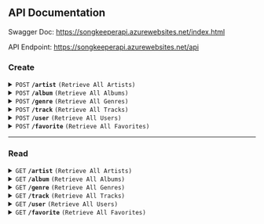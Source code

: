 ## API Documentation

Swagger Doc: https://songkeeperapi.azurewebsites.net/index.html

API Endpoint: https://songkeeperapi.azurewebsites.net/api

### Create

<details>
  <summary>
    <code>POST</code> <code><b>/artist</b></code> <code>(Retrieve All Artists)</code></summary>
  
    > https://songkeeperapi.azurewebsites.net/api/artist

    > Attributes (array[Artist])
</details>

<details>
  <summary>
    <code>POST</code> <code><b>/album</b></code> <code>(Retrieve All Albums)</code></summary>
    + Response 200 (application/json)
    + Attributes (array[Album])
</details>

<details>
  <summary>
    <code>POST</code> <code><b>/genre</b></code> <code>(Retrieve All Genres)</code></summary>
    + Response 200 (application/json)
    + Attributes (array[Genre])
</details>

<details>
  <summary>
    <code>POST</code> <code><b>/track</b></code> <code>(Retrieve All Tracks)</code></summary>
    + Response 200 (application/json)
    + Attributes (array[Track])
</details>

<details>
  <summary>
    <code>POST</code> <code><b>/user</b></code> <code>(Retrieve All Users)</code></summary>
    + Response 200 (application/json)
    + Attributes (array[User])
</details>

<details>
  <summary>
    <code>POST</code> <code><b>/favorite</b></code> <code>(Retrieve All Favorites)</code></summary>
    + Response 200 (application/json)
    + Attributes (array[Favorite])
</details>


-----------------------------------
### Read

<details>
  <summary>
    <code>GET</code> <code><b>/artist</b></code> <code>(Retrieve All Artists)</code></summary>
    + Response 200 (application/json)
    + Attributes (array[Artist])
</details>

<details>
  <summary>
    <code>GET</code> <code><b>/album</b></code> <code>(Retrieve All Albums)</code></summary>
    + Response 200 (application/json)
    + Attributes (array[Album])
</details>

<details>
  <summary>
    <code>GET</code> <code><b>/genre</b></code> <code>(Retrieve All Genres)</code></summary>
    + Response 200 (application/json)
    + Attributes (array[Genre])
</details>

<details>
  <summary>
    <code>GET</code> <code><b>/track</b></code> <code>(Retrieve All Tracks)</code></summary>
    + Response 200 (application/json)
    + Attributes (array[Track])
</details>

<details>
  <summary>
    <code>GET</code> <code><b>/user</b></code> <code>(Retrieve All Users)</code></summary>
    + Response 200 (application/json)
    + Attributes (array[User])
</details>

<details>
  <summary>
    <code>GET</code> <code><b>/favorite</b></code> <code>(Retrieve All Favorites)</code></summary>
    + Response 200 (application/json)
    + Attributes (array[Favorite])
</details>
